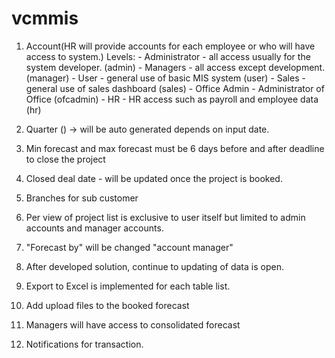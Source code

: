 # vcmmis
1. Account(HR will provide accounts for each employee or who will have access to system.)
    Levels:
        - Administrator - all access usually for the system developer. (admin)
        - Managers - all access except development. (manager)
        - User - general use of basic MIS system (user)
        - Sales - general use of sales dashboard (sales)
        - Office Admin - Administrator of Office (ofcadmin)
        - HR - HR access such as payroll and employee data (hr)


2. Quarter () -> will be auto generated depends on input date.

3. Min forecast and max forecast must be 6 days before and after deadline to close the project

4. Closed deal date - will be updated once the project is booked.

5. Branches for sub customer

6. Per view of project list is exclusive to user itself but limited to admin accounts and manager accounts.

7. "Forecast by" will be changed "account manager"

8. After developed solution, continue to updating of data is open.

9. Export to Excel is implemented for each table list.

10. Add upload files to the booked forecast

11. Managers will have access to consolidated forecast

12. Notifications for transaction.